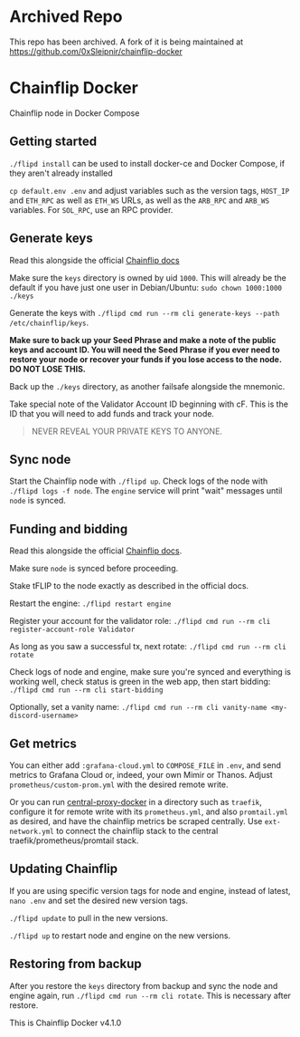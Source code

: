 # Archived Repo

This repo has been archived. A fork of it is being maintained at https://github.com/0xSleipnir/chainflip-docker

# Chainflip Docker

Chainflip node in Docker Compose

## Getting started

`./flipd install` can be used to install docker-ce and Docker Compose, if they aren't already installed

`cp default.env .env` and adjust variables such as the version tags, `HOST_IP` and `ETH_RPC` as well as `ETH_WS` URLs,
as well as the `ARB_RPC` and `ARB_WS` variables. For `SOL_RPC`, use an RPC provider.

## Generate keys

Read this alongside the official [Chainflip docs](https://docs.chainflip.io/perseverance/validator-setup/keys)

Make sure the `keys` directory is owned by uid `1000`. This will already be the default if you have
just one user in Debian/Ubuntu: `sudo chown 1000:1000 ./keys`

Generate the keys with `./flipd cmd run --rm cli generate-keys --path /etc/chainflip/keys`.

**Make sure to back up your Seed Phrase and make a note of the public keys and account ID. You will need the Seed
Phrase if you ever need to restore your node or recover your funds if you lose access to the node. DO NOT LOSE THIS.**

Back up the `./keys` directory, as another failsafe alongside the mnemonic.

Take special note of the Validator Account ID beginning with cF. This is the ID that you will need to add funds and
track your node.

> NEVER REVEAL YOUR PRIVATE KEYS TO ANYONE.

## Sync node

Start the Chainflip node with `./flipd up`. Check logs of the node with `./flipd logs -f node`. The `engine` service
will print "wait" messages until `node` is synced.

## Funding and bidding

Read this alongside the official [Chainflip docs](https://docs.chainflip.io/perseverance/funding/funding-and-bidding).

Make sure `node` is synced before proceeding.

Stake tFLIP to the node exactly as described in the official docs.

Restart the engine: `./flipd restart engine`

Register your account for the validator role: `./flipd cmd run --rm cli register-account-role Validator`

As long as you saw a successful tx, next rotate: `./flipd cmd run --rm cli rotate`

Check logs of node and engine, make sure you're synced and everything is working well, check status is green in the web
app, then start bidding: `./flipd cmd run --rm cli start-bidding`

Optionally, set a vanity name: `./flipd cmd run --rm cli vanity-name <my-discord-username>`

## Get metrics

You can either add `:grafana-cloud.yml` to `COMPOSE_FILE` in `.env`, and send metrics to Grafana Cloud or, indeed,
your own Mimir or Thanos. Adjust `prometheus/custom-prom.yml` with the desired remote write.

Or you can run [central-proxy-docker](https://github.com/CryptoManufaktur-io/central-proxy-docker) in a directory
such as `traefik`, configure it for remote write with its `prometheus.yml`, and also `promtail.yml` as desired,
and have the chainflip metrics be scraped centrally. Use `ext-network.yml` to connect the chainflip stack to the
central traefik/prometheus/promtail stack.

## Updating Chainflip

If you are using specific version tags for node and engine, instead of latest, `nano .env` and set the desired new
version tags.

`./flipd update` to pull in the new versions.

`./flipd up` to restart node and engine on the new versions.

## Restoring from backup

After you restore the `keys` directory from backup and sync the node and engine again, run
`./flipd cmd run --rm cli rotate`. This is necessary after restore.

This is Chainflip Docker v4.1.0
